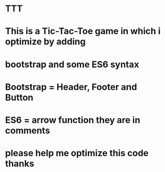 # TTT
# This is a Tic-Tac-Toe game in which i optimize by adding
# bootstrap  and some ES6 syntax 
# Bootstrap = Header, Footer and Button
# ES6 = arrow function they are in comments
# please help me optimize this code thanks
